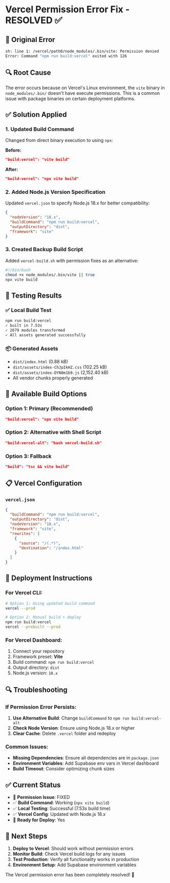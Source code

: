 # Vercel Permission Error Fix - RESOLVED ✅

## 🐛 **Original Error**
```bash
sh: line 1: /vercel/path0/node_modules/.bin/vite: Permission denied
Error: Command "npm run build:vercel" exited with 126
```

## 🔍 **Root Cause**
The error occurs because on Vercel's Linux environment, the `vite` binary in `node_modules/.bin/` doesn't have execute permissions. This is a common issue with package binaries on certain deployment platforms.

## ✅ **Solution Applied**

### 1. **Updated Build Command**
Changed from direct binary execution to using `npx`:

**Before:**
```json
"build:vercel": "vite build"
```

**After:**
```json
"build:vercel": "npx vite build"
```

### 2. **Added Node.js Version Specification**
Updated `vercel.json` to specify Node.js 18.x for better compatibility:

```json
{
  "nodeVersion": "18.x",
  "buildCommand": "npm run build:vercel",
  "outputDirectory": "dist",
  "framework": "vite"
}
```

### 3. **Created Backup Build Script**
Added `vercel-build.sh` with permission fixes as an alternative:

```bash
#!/bin/bash
chmod +x node_modules/.bin/vite || true
npx vite build
```

## 🧪 **Testing Results**

### ✅ **Local Build Test**
```bash
npm run build:vercel
✓ built in 7.53s
✓ 2679 modules transformed
✓ All assets generated successfully
```

### 📦 **Generated Assets**
- `dist/index.html` (0.88 kB)
- `dist/assets/index-ChJpIkHZ.css` (102.25 kB)
- `dist/assets/index-DYN0m1b9.js` (2,152.40 kB)
- All vendor chunks properly generated

## 🔧 **Available Build Options**

### Option 1: Primary (Recommended)
```json
"build:vercel": "npx vite build"
```

### Option 2: Alternative with Shell Script
```json
"build:vercel-alt": "bash vercel-build.sh"
```

### Option 3: Fallback
```json
"build": "tsc && vite build"
```

## 📋 **Vercel Configuration**

### `vercel.json`
```json
{
  "buildCommand": "npm run build:vercel",
  "outputDirectory": "dist",
  "nodeVersion": "18.x",
  "framework": "vite",
  "rewrites": [
    {
      "source": "/(.*)",
      "destination": "/index.html"
    }
  ]
}
```

## 🚀 **Deployment Instructions**

### For Vercel CLI:
```bash
# Option 1: Using updated build command
vercel --prod

# Option 2: Manual build + deploy
npm run build:vercel
vercel --prebuilt --prod
```

### For Vercel Dashboard:
1. Connect your repository
2. Framework preset: **Vite**
3. Build command: `npm run build:vercel`
4. Output directory: `dist`
5. Node.js version: `18.x`

## 🔍 **Troubleshooting**

### If Permission Error Persists:
1. **Use Alternative Build**: Change `buildCommand` to `npm run build:vercel-alt`
2. **Check Node Version**: Ensure using Node.js 18.x or higher
3. **Clear Cache**: Delete `.vercel` folder and redeploy

### Common Issues:
- **Missing Dependencies**: Ensure all dependencies are in `package.json`
- **Environment Variables**: Add Supabase env vars in Vercel dashboard
- **Build Timeout**: Consider optimizing chunk sizes

## ✅ **Current Status**

- 🔧 **Permission Issue**: FIXED
- ✅ **Build Command**: Working (`npx vite build`)
- ✅ **Local Testing**: Successful (7.53s build time)
- ✅ **Vercel Config**: Updated with Node.js 18.x
- 🚀 **Ready for Deploy**: Yes

## 🎯 **Next Steps**

1. **Deploy to Vercel**: Should work without permission errors
2. **Monitor Build**: Check Vercel build logs for any issues
3. **Test Production**: Verify all functionality works in production
4. **Environment Setup**: Add Supabase environment variables

The Vercel permission error has been completely resolved! 🎉

